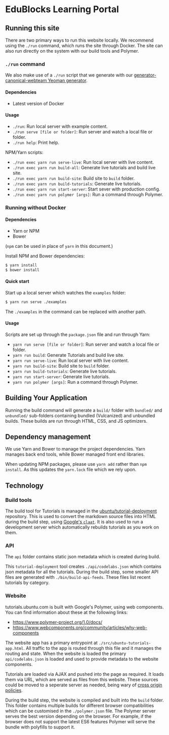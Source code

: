 # EduBlocks Learning Portal

## Running this site

There are two primary ways to run this website locally. We recommend using the `./run` command, which runs the site through Docker. The site can also run directly on the system with our build tools and Polymer.


### `./run` command

We also make use of a `./run` script that we generate with our [generator-canonical-webteam Yeoman generator](https://github.com/canonical-webteam/generator-canonical-webteam).

#### Dependencies

- Latest version of Docker


#### Usage

- `./run`: Run local server with example content.
- `./run serve [file or folder]`: Run server and watch a local file or folder.
- `./run help`: Print help.

NPM/Yarn scripts:
- `./run exec yarn run serve-live`: Run local server with live content.
- `./run exec yarn run build-all`: Generate live tutorials and build live site.
- `./run exec yarn run build-site`: Build site to `build` folder.
- `./run exec yarn run build-tutorials`: Generate live tutorials.
- `./run exec yarn run start-server`: Start sever with production config.
- `./run exec yarn run polymer [args]`: Run a command through Polymer.


### Running without Docker


#### Dependencies

- Yarn or NPM
- Bower

(`npm` can be used in place of `yarn` in this document.)

Install NPM and Bower dependencies:
``` bash
$ yarn install
$ bower install
```


#### Quick start

Start up a local server which watches the `examples` folder:

``` bash
$ yarn run serve ./examples
```

The `./examples` in the command can be replaced with another path.


#### Usage

Scripts are set up through the `package.json` file and run through Yarn:

- `yarn run serve [file or folder]`: Run server and watch a local file or folder.
- `yarn run build`: Generate Tutorials and build live site.
- `yarn run serve-live`: Run local server with live content.
- `yarn run build-site`: Build site to `build` folder.
- `yarn run build-tutorials`: Generate live tutorials.
- `yarn run start-server`: Generate live tutorials.
- `yarn run polymer [args]`: Run a command through Polymer.


## Building Your Application

Running the build command will generate a `build/` folder with `bundled/` and `unbundled/` sub-folders containing bundled (Vulcanized) and unbundled builds. These builds are run through HTML, CSS, and JS optimizers.


## Dependency management

We use Yarn and Bower to manage the project dependencies. Yarn manages back end tools, while Bower managed front end libraries.

When updating NPM packages, please use `yarn add` rather than `npm install`. As this updates the `yarn.lock` file which we rely upon.


## Technology


### Build tools

The build tool for Tutorials is managed in the [ubuntu/tutorial-deployment](https://github.com/ubuntu/tutorial-deployment) repository. This is used to convert the markdown source files into HTML during the build step, using [Google's `claat`](https://github.com/googlecodelabs/tools/tree/master/claat). It is also used to run a development server which automatically rebuilds tutorials as you work on them.

### API
The `api` folder contains static json metadata which is created during build.

This `tutorial-deployment` tool creates `./api/codelabs.json` which contains json metadata for all the tutorials. During the build step, some smaller API files are generated with `./bin/build-api-feeds`. These files list recent tutorials by category.

### Website

tutorials.ubuntu.com is built with Google's Polymer, using web components. You can find information about these at the following links:

 - https://www.polymer-project.org/1.0/docs/
 - https://www.webcomponents.org/community/articles/why-web-components

The website app has a primary entrypoint at `./src/ubuntu-tutorials-app.html`. All traffic to the app is routed through this file and it manages the routing and state. When the website is loaded the primary `api/codelabs.json` is loaded and used to provide metadata to the website components.

Tutorials are loaded via AJAX and pushed into the page as required. It loads them via URL, which are served as files from this website. These sources could be moved to a seperate server as needed, being wary of [cross origin policies](https://developer.mozilla.org/en-US/docs/Web/HTTP/CORS).

During the build step, the website is compiled and built into the `build` folder. This folder contains multiple builds for different browser compatibilities which can be customised in the `./polymer.json` file. The Polymer server serves the best version depending on the browser. For example, if the browser does not support the latest ES6 features Polymer will serve the bundle with polyfills to support it.
